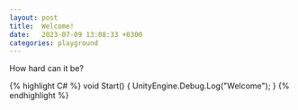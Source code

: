 ```yaml
---
layout: post
title:  Welcome!
date:   2023-07-09 13:08:33 +0300
categories: playground
---
```

How hard can it be?

{% highlight C# %}
void Start()
{
  UnityEngine.Debug.Log("Welcome");
}
{% endhighlight %}